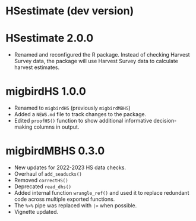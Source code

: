 # HSestimate (dev version)

# HSestimate 2.0.0

- Renamed and reconfigured the R package. Instead of checking Harvest Survey data, the package will use Harvest Survey data to calculate harvest estimates.

# migbirdHS 1.0.0

- Renamed to `migbirdHS` (previously `migbirdMBHS`)
- Added a `NEWS.md` file to track changes to the package.
- Edited `proofHS()` function to show additional informative decision-making columns in output.

# migbirdMBHS 0.3.0

- New updates for 2022-2023 HS data checks.
- Overhaul of `add_seaducks()`
- Removed `correctHS()`
- Deprecated `read_dhs()`
- Added internal function `wrangle_ref()` and used it to replace redundant code across multiple exported functions.
- The `%>%` pipe was replaced with `|>` when possible.
- Vignette updated.